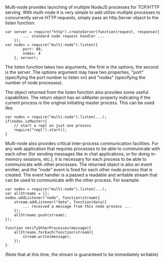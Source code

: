 Multi-node provides launching of multiple NodeJS processes for TCP/HTTP serving.
With multi-node it is very simple to add utilize multiple processes to concurrently
serve HTTP requests, simply pass an http.Server object to the listen function:

    var server = require("http").createServer(function(request, response){
            ... standard node request handler ...
        });
    var nodes = require("multi-node").listen({
    		port: 80, 
    		nodes: 4
    	}, server);

The listen function takes two arguments, the first is the options, the second is the 
server.  The options argument may have two properties, "port" (specifying the 
port number to listen on) and "nodes" (specifying the number of node processes).

The object returned from the listen function also provides some useful capabilities. 
The return object has an isMaster property indicating if the current process is the 
original initiating master process. This can be used like:

    var nodes = require("multi-node").listen(...);
    if(nodes.isMaster){
        // start a repl on just one process
        require("repl").start();
    }

Multi-node also provides critical inter-process communication facilities. For any web
application that requires processes to be able to communicate with each other 
(for sending messages like in chat applications, or for doing in-memory sessions, etc.),
it is necessary for each process to be able to communicate with other processes.
The returned object is also an event emitter, and the "node" event is fired for each
other node process that is created. The event handler is a passed a readable and 
writable stream that can be used to communicate with the other process. For example:

    var nodes = require("multi-node").listen(...);
    var allStreams = [];
    nodes.addListener("node", function(stream){
        stream.addListener("data", function(data){
            ... received a message from this node process ...
        });
        allStreams.push(stream);
    });
    
    function notifyOtherProcesses(message){
        allStreams.forEach(function(stream){
            stream.write(message);
        });
    }

(Note that at this time, the stream is guaranteed to be immediately writable)